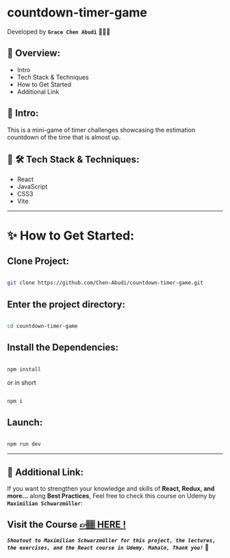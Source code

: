 # countdown-timer-game

Developed by **`Grace Chen Abudi`** 👩🏽‍💻

## 📣 Overview:

- Intro
- Tech Stack & Techniques
- How to Get Started
- Additional Link

## 🔎 Intro:

This is a mini-game of timer challenges showcasing the estimation countdown of the time that is almost up.

## 🧰 🛠️ Tech Stack & Techniques:

- React
- JavaScript
- CSS3
- Vite

---

# ✨ How to Get Started:

## Clone Project:

```bash

git clone https://github.com/Chen-Abudi/countdown-timer-game.git

```

## Enter the project directory:

```bash

cd countdown-timer-game

```

## Install the Dependencies:

```bash

npm install

```

or in short

```bash

npm i

```

## Launch:

```bash

npm run dev

```

---

## 🔗 Additional Link:

If you want to strengthen your knowledge and skills of **React, Redux, and more...** along **Best Practices**, Feel free to check this course on Udemy by **`Maximilian Schwarzmüller`**:

## Visit the Course [&#128073;&#127997; **HERE !**](https://www.udemy.com/course/react-the-complete-guide-incl-redux/)

**_`Shoutout to Maximilian Schwarzmüller for this project, the lectures, the exercises, and the React course in Udemy. Mahalo, Thank you!`_** 🌺
